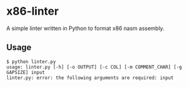 # x86-linter

A simple linter written in Python to format x86 nasm assembly.


## Usage

```console
$ python linter.py
usage: linter.py [-h] [-o OUTPUT] [-c COL] [-m COMMENT_CHAR] [-g GAPSIZE] input
linter.py: error: the following arguments are required: input
```
